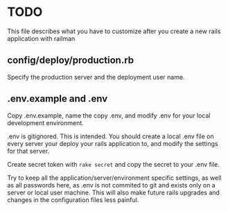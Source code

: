 # TODO

This file describes what you have to customize after you create a new rails application with railman

## config/deploy/production.rb

Specify the production server and the deployment user name. 

## .env.example and .env

Copy .env.example, name the copy .env, and modify .env for your local development environment. 

.env is gitignored. This is intended. You should create a local .env file on every server your deploy your rails application to, and modify the settings for that server. 

Create secret token with `rake secret` and copy the secret to your .env file.

Try to keep all the application/server/environment specific settings, as well as all passwords here, as .env is not commited to git and exists only on a server or local user machine. This will also make future rails upgrades and changes in the configuration files less painful. 